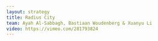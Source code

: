 ```yaml
---
layout: strategy
title: Radius City
team: Ayah Al-Sabbagh, Bastiaan Woudenberg & Xuanyu Li
video: https://vimeo.com/281793824
---
```

